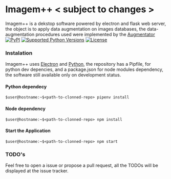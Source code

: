 # Imagem++ < subject to changes >

Imagem++ is a dekstop software powered by electron and flask web server, the object is to apply data augmentation on images databases, the data-augmentation procedures used were implemented by the [Augmentator](https://github.com/mdbloice/Augmentor)
[![PyPI](https://img.shields.io/badge/Augmentor-v0.2.3-blue.svg?maxAge=2592000)](https://pypi.python.org/pypi/Augmentor) [![Supported Python Versions](https://img.shields.io/badge/python-%203+-blue.svg)](https://pypi.python.org/pypi/Augmentor) [![License](http://img.shields.io/badge/license-MIT-brightgreen.svg?style=flat)](LICENSE.md)

### Instalation
Imagem++ uses [Electron](https://electronjs.org/) and [Python](https://www.python.org/), the repository has a Pipfile, for python dev depencies, and a package.json for node modules dependency, the software still available only on development status.

#### Python dependecy
```shellscript
$user@hostname:~$<path-to-clonned-repo> pipenv install
```
#### Node dependency
```
$user@hostname:~$<path-to-clonned-repo> npm install
```

#### Start the Application
```
$user@hostname:~$<path-to-clonned-repo> npm start
```

### TODO's
Feel free to open a issue or propose a pull request, all the TODOs will be displayed at the issue tracker.